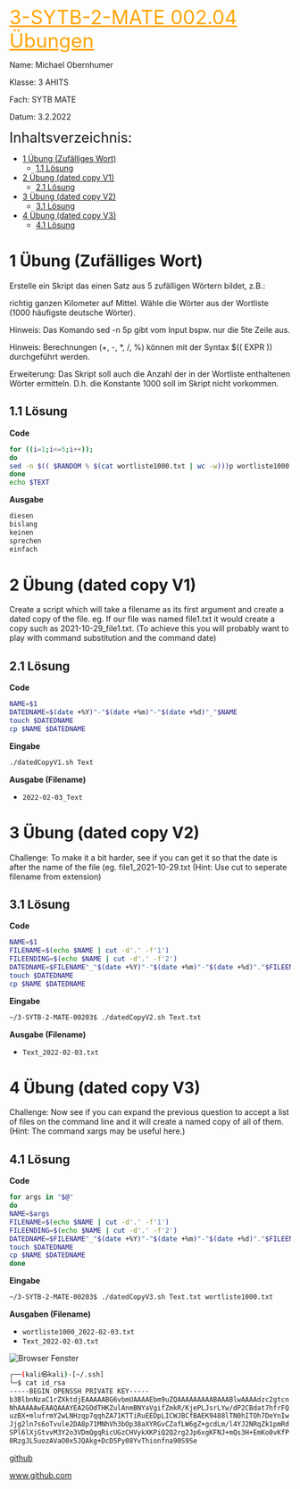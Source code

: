 
<span style="color:orange ;font-size:35px"><u>3-SYTB-2-MATE 002.04 Übungen</u></span>

Name: Michael Obernhumer 

Klasse: 3 AHITS 

Fach: SYTB MATE 

Datum: 3.2.2022

<span style="font-size:25px">Inhaltsverzeichnis:</span>

- [1 Übung (Zufälliges Wort)](#1-übung-zufälliges-wort)
  - [1.1 Lösung](#11-lösung)
- [2 Übung (dated copy V1)](#2-übung-dated-copy-v1)
  - [2.1 Lösung](#21-lösung)
- [3 Übung (dated copy V2)](#3-übung-dated-copy-v2)
  - [3.1 Lösung](#31-lösung)
- [4 Übung (dated copy V3)](#4-übung-dated-copy-v3)
  - [4.1 Lösung](#41-lösung)

# 1 Übung (Zufälliges Wort)
Erstelle ein Skript das einen Satz aus 5 zufälligen Wörtern bildet, z.B.:

richtig ganzen Kilometer auf Mittel.
Wähle die Wörter aus der Wortliste (1000 häufigste deutsche Wörter).

Hinweis: Das Komando sed -n 5p gibt vom Input bspw. nur die 5te Zeile aus.

Hinweis: Berechnungen (+, -, *, /, %) können mit der Syntax $(( EXPR )) durchgeführt werden.

Erweiterung: Das Skript soll auch die Anzahl der in der Wortliste enthaltenen Wörter ermitteln. D.h. die Konstante 1000 soll im Skript nicht vorkommen.


## 1.1 Lösung
**Code**
```sh
for ((i=1;i<=5;i++)); 
do 
sed -n $(( $RANDOM % $(cat wortliste1000.txt | wc -w)))p wortliste1000.txt;
done
echo $TEXT
```

**Ausgabe**
```sh
diesen
bislang
keinen
sprechen
einfach
```



# 2 Übung (dated copy V1)
Create a script which will take a filename as its first argument and create a dated copy of the file. eg. If our file was named file1.txt it would create a copy such as 2021-10-29_file1.txt. (To achieve this you will probably want to play with command substitution and the command date)

## 2.1 Lösung
**Code**
```sh
NAME=$1
DATEDNAME=$(date +%Y)"-"$(date +%m)"-"$(date +%d)"_"$NAME
touch $DATEDNAME
cp $NAME $DATEDNAME
```
**Eingabe**
```sh
./datedCopyV1.sh Text
```

**Ausgabe (Filename)**
- `2022-02-03_Text`

# 3 Übung (dated copy V2)
Challenge: To make it a bit harder, see if you can get it so that the date is after the name of the file (eg. file1_2021-10-29.txt (Hint: Use cut to seperate filename from extension)

## 3.1 Lösung
**Code**
```sh
NAME=$1
FILENAME=$(echo $NAME | cut -d'.' -f'1')
FILEENDING=$(echo $NAME | cut -d'.' -f'2')
DATEDNAME=$FILENAME"_"$(date +%Y)"-"$(date +%m)"-"$(date +%d)"."$FILEENDING
touch $DATEDNAME
cp $NAME $DATEDNAME
```

**Eingabe**
```sh
~/3-SYTB-2-MATE-00203$ ./datedCopyV2.sh Text.txt
```

**Ausgabe (Filename)**
- `Text_2022-02-03.txt`

# 4 Übung (dated copy V3)
Challenge: Now see if you can expand the previous question to accept a list of files on the command line and it will create a named copy of all of them. (Hint: The command xargs may be useful here.)

## 4.1 Lösung 
**Code**
```sh
for args in "$@"
do
NAME=$args
FILENAME=$(echo $NAME | cut -d'.' -f'1')
FILEENDING=$(echo $NAME | cut -d'.' -f'2')
DATEDNAME=$FILENAME"_"$(date +%Y)"-"$(date +%m)"-"$(date +%d)"."$FILEENDING
touch $DATEDNAME
cp $NAME $DATEDNAME
done
```

**Eingabe**
```sh
~/3-SYTB-2-MATE-00203$ ./datedCopyV3.sh Text.txt wortliste1000.txt 
```

**Ausgaben (Filename)**
- `wortliste1000_2022-02-03.txt`
- `Text_2022-02-03.txt`


![Browser Fenster](./3%20INSY%20MATE-ITS%20008.00%20ssh%20tunneling.png)


```sh
┌──(kali㉿kali)-[~/.ssh]
└─$ cat id_rsa  
-----BEGIN OPENSSH PRIVATE KEY-----
b3BlbnNzaC1rZXktdjEAAAAABG6vbmUAAAAEbm9uZQAAAAAAAAABAAABlwAAAAdzc2gtcn
NhAAAAAwEAAQAAAYEA2GOdTHKZulAnmBNYaVgifZmkR/KjePLJsrLYw/dP2CBdat7hfrFQ
uzBX+mlufrmY2wLNHzqp7qqhZA71KTTiRuEEDpLICWJBCfBAEK9488lTN0hITOh7DeYnIw
Jjg2ln7s6oTvule2DA8p71MNhVh3bOp38aXYRGvCZafLW6gZ+gcdLm/l4YJ2NRqZk1pmRd
SPl6lXjGtvvM3Y2o3VDmQgqRicUGzCHVykXKPiQ2Q2rg2Jp6xgKFNJ+mQs3H+EmKo0vKfP
0RzgJL5uozAVaO0x5JQAkg+DcD5Py08YvThionfna90S9Se
```
[github](https://www.github.com)


www.github.com

